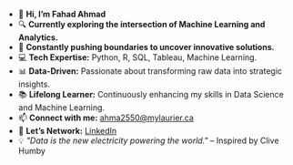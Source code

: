 - 👋 **Hi, I’m Fahad Ahmad**
- 🔍 **Currently exploring the intersection of Machine Learning and Analytics.**
- 🚀 **Constantly pushing boundaries to uncover innovative solutions.**
- 💻 **Tech Expertise:** Python, R, SQL, Tableau, Machine Learning.
- 📊 **Data-Driven:** Passionate about transforming raw data into strategic insights.
- 📚 **Lifelong Learner:** Continuously enhancing my skills in Data Science and Machine Learning.
- 📫 **Connect with me:** ahma2550@mylaurier.ca
- 💼 **Let’s Network:** [LinkedIn](https://www.linkedin.com/in/fahadlaurier/)
- 💡 *"Data is the new electricity powering the world."* – Inspired by Clive Humby
